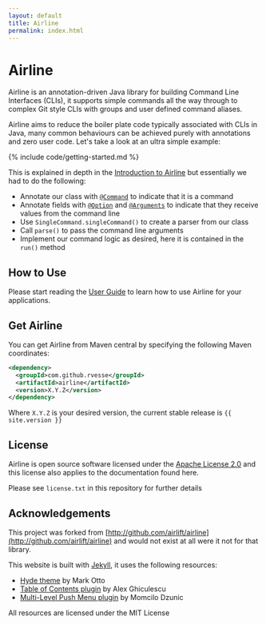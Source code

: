 ```yaml
---
layout: default
title: Airline
permalink: index.html
---
```


# Airline

Airline is an annotation-driven Java library for building Command Line Interfaces (CLIs), it supports simple commands all the way through to complex Git style CLIs with groups and user defined command aliases.

Airline aims to reduce the boiler plate code typically associated with CLIs in Java, many common behaviours can be achieved purely with annotations and zero user code.  Let's take a look at an ultra simple example:

{% include code/getting-started.md %}

This is explained in depth in the [Introduction to Airline](guide/) but essentially we had to do the following:

- Annotate our class with [`@Command`](annotations/command.html) to indicate that it is a command
- Annotate fields with [`@Option`](annotations/option.html) and [`@Arguments`](annotations/arguments.html) to indicate that they receive values from the command line
- Use `SingleCommand.singleCommand()` to create a parser from our class
- Call `parse()` to pass the command line arguments
- Implement our command logic as desired, here it is contained in the `run()` method

## How to Use

Please start reading the [User Guide](guide/) to learn how to use Airline for your applications.

## Get Airline

You can get Airline from Maven central by specifying the following Maven coordinates:

```xml
<dependency>
  <groupId>com.github.rvesse</groupId>
  <artifactId>airline</artifactId>
  <version>X.Y.Z</version>
</dependency>
```

Where `X.Y.Z` is your desired version, the current stable release is `{{ site.version }}`

## License

Airline is open source software licensed under the [Apache License 2.0](http://apache.org/licenses/LICENSE-2.0) and this license also applies to the documentation found here.

Please see `license.txt` in this repository for further details

## Acknowledgements

This project was forked from [http://github.com/airlift/airline](http://github.com/airlift/airline) and would not exist at all were it not for that library.

This website is built with [Jekyll](http://jekyllrb.com), it uses the following resources:

- [Hyde theme](https://github.com/poole/hyde) by Mark Otto
- [Table of Contents plugin](https://github.com/ghiculescu/jekyll-table-of-contents) by Alex Ghiculescu 
- [Multi-Level Push Menu plugin](https://github.com/adgsm/multi-level-push-menu) by Momcilo Dzunic 

All resources are licensed under the MIT License